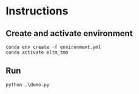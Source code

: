 # Instructions
## Create and activate environment
```
conda env create -f environment.yml
conda activate eltm_tmo
```
## Run
```
python .\demo.py
```
